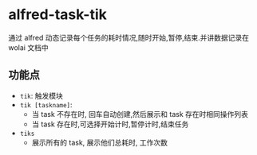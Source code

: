 # alfred-task-tik
通过 alfred 动态记录每个任务的耗时情况,随时开始,暂停,结束.并讲数据记录在 wolai 文档中


## 功能点
- `tik`: 触发模块
- `tik [taskname]`: 
  - 当 task 不存在时, 回车自动创建,然后展示和 task 存在时相同操作列表
  - 当 task 存在时,可选择开始计时,暂停计时,结束任务
- `tiks`
  - 展示所有的 task, 展示他们总耗时, 工作次数

